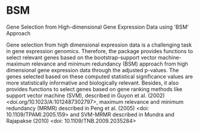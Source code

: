 # BSM
Gene Selection from High-dimensional Gene Expression Data using 'BSM' Approach

  Gene selection from high dimensional expression data is a
  challenging task in gene expression genomics. Therefore, the
  package provides functions to select relevant genes based on
  the bootstrap-support vector machine-maximum relevance and
  minimum redundancy (BSM) approach from high dimensional gene
  expression data through the adjusted p-values. The genes selected
  based on these computed statistical significance values are
  more statistically informative and biologically relevant.
  Besides, it also provides functions to select genes based on
  gene ranking methods like support vector machine (SVM),
  described in Guyon et al. (2002)
  <doi.org/10.1023/A:1012487302797>, maximum relevance and
  minimum redundancy (MRMR) described in Peng et al. (2005)
  <doi: 10.1109/TPAMI.2005.159> and SVM-MRMR described in
  Mundra and Rajapakse (2010) <doi: 10.1109/TNB.2009.2035284>
